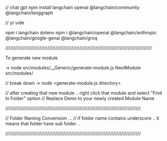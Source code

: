 
// chat gpt
npm install langchain openai @langchain/community @langchain/langgraph

// yt vide

npm i langchain dotenv
npm i @langchain/openai @langchain/anthropic @langchain/google-genai
@langchain/groq


///////////////////////////////////////////////////////////////////////////////////////////

To generate new module 


-> node src/modules/__Generic/generate-module.js NextModule src/modules/

// break down 
->  node <generate-module.js directory>  <module-name>  <output directory>

// after creating that new module .. right click that module and select "Find In Folder" option
// Replace Demo to your newly created Module Name 


////////////////////////////////////////////////////////////////////////////////////

// Folder Naming Convension ... 
// if folder name contains underscore .. it means that folder have sub folder .. 


////////////////////////////////////////////////////////////////////////////////////